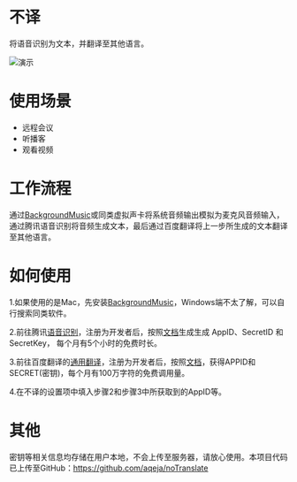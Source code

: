 # 不译
将语音识别为文本，并翻译至其他语言。

![演示](https://tva1.sinaimg.cn/large/008vxvgGly1h73sf6w2yeg30z70jte81.gif)

# 使用场景
- 远程会议
- 听播客
- 观看视频

# 工作流程
通过[BackgroundMusic](https://github.com/kyleneideck/BackgroundMusic)或同类虚拟声卡将系统音频输出模拟为麦克风音频输入，通过腾讯语音识别将音频生成文本，最后通过百度翻译将上一步所生成的文本翻译至其他语言。

# 如何使用
1.如果使用的是Mac，先安装[BackgroundMusic](https://github.com/kyleneideck/BackgroundMusic)，Windows端不太了解，可以自行搜索同类软件。

2.前往腾讯[语音识别](https://cloud.tencent.com/document/product/1093/48982)，注册为开发者后，按照[文档](https://cloud.tencent.com/document/product/1093/48982)生成生成 AppID、SecretID 和 SecretKey， 每个月有5个小时的免费时长。

3.前往百度翻译的[通用翻译](https://fanyi-api.baidu.com/doc/21)，注册为开发者后，按照[文档](https://fanyi-api.baidu.com/doc/21)，获得APPID和SECRET(密钥)，每个月有100万字符的免费调用量。

4.在不译的设置项中填入步骤2和步骤3中所获取到的AppID等。

# 其他

密钥等相关信息均存储在用户本地，不会上传至服务器，请放心使用。本项目代码已上传至GitHub：https://github.com/aqeja/noTranslate